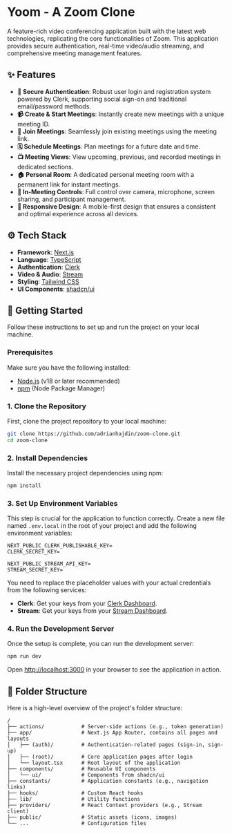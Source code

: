 # Yoom - A Zoom Clone

A feature-rich video conferencing application built with the latest web technologies, replicating the core functionalities of Zoom. This application provides secure authentication, real-time video/audio streaming, and comprehensive meeting management features.

## ✨ Features

- **🔐 Secure Authentication**: Robust user login and registration system powered by Clerk, supporting social sign-on and traditional email/password methods.
- **📹 Create & Start Meetings**: Instantly create new meetings with a unique meeting ID.
- **🤝 Join Meetings**: Seamlessly join existing meetings using the meeting link.
- **🗓️ Schedule Meetings**: Plan meetings for a future date and time.
- **📺 Meeting Views**: View upcoming, previous, and recorded meetings in dedicated sections.
- **🏠 Personal Room**: A dedicated personal meeting room with a permanent link for instant meetings.
- **🎥 In-Meeting Controls**: Full control over camera, microphone, screen sharing, and participant management.
- **📱 Responsive Design**: A mobile-first design that ensures a consistent and optimal experience across all devices.

## ⚙️ Tech Stack

- **Framework**: [Next.js](https://nextjs.org/)
- **Language**: [TypeScript](https://www.typescriptlang.org/)
- **Authentication**: [Clerk](https://clerk.com/)
- **Video & Audio**: [Stream](https://getstream.io/)
- **Styling**: [Tailwind CSS](https://tailwindcss.com/)
- **UI Components**: [shadcn/ui](https://ui.shadcn.com/)

## 🚀 Getting Started

Follow these instructions to set up and run the project on your local machine.

### Prerequisites

Make sure you have the following installed:

- [Node.js](https://nodejs.org/en) (v18 or later recommended)
- [npm](https://www.npmjs.com/) (Node Package Manager)

### 1. Clone the Repository

First, clone the project repository to your local machine:

```bash
git clone https://github.com/adrianhajdin/zoom-clone.git
cd zoom-clone
```

### 2. Install Dependencies

Install the necessary project dependencies using npm:

```bash
npm install
```

### 3. Set Up Environment Variables

This step is crucial for the application to function correctly. Create a new file named `.env.local` in the root of your project and add the following environment variables:

```env
NEXT_PUBLIC_CLERK_PUBLISHABLE_KEY=
CLERK_SECRET_KEY=

NEXT_PUBLIC_STREAM_API_KEY=
STREAM_SECRET_KEY=
```

You need to replace the placeholder values with your actual credentials from the following services:

- **Clerk**: Get your keys from your [Clerk Dashboard](https://dashboard.clerk.com/).
- **Stream**: Get your keys from your [Stream Dashboard](https://dashboard.stream-io.com/).

### 4. Run the Development Server

Once the setup is complete, you can run the development server:

```bash
npm run dev
```

Open [http://localhost:3000](http://localhost:3000) in your browser to see the application in action.

## 📂 Folder Structure

Here is a high-level overview of the project's folder structure:

```
/
├── actions/            # Server-side actions (e.g., token generation)
├── app/                # Next.js App Router, contains all pages and layouts
│   ├── (auth)/         # Authentication-related pages (sign-in, sign-up)
│   ├── (root)/         # Core application pages after login
│   └── layout.tsx      # Root layout of the application
├── components/         # Reusable UI components
│   └── ui/             # Components from shadcn/ui
├── constants/          # Application constants (e.g., navigation links)
├── hooks/              # Custom React hooks
├── lib/                # Utility functions
├── providers/          # React Context providers (e.g., Stream client)
├── public/             # Static assets (icons, images)
└── ...                 # Configuration files
```
